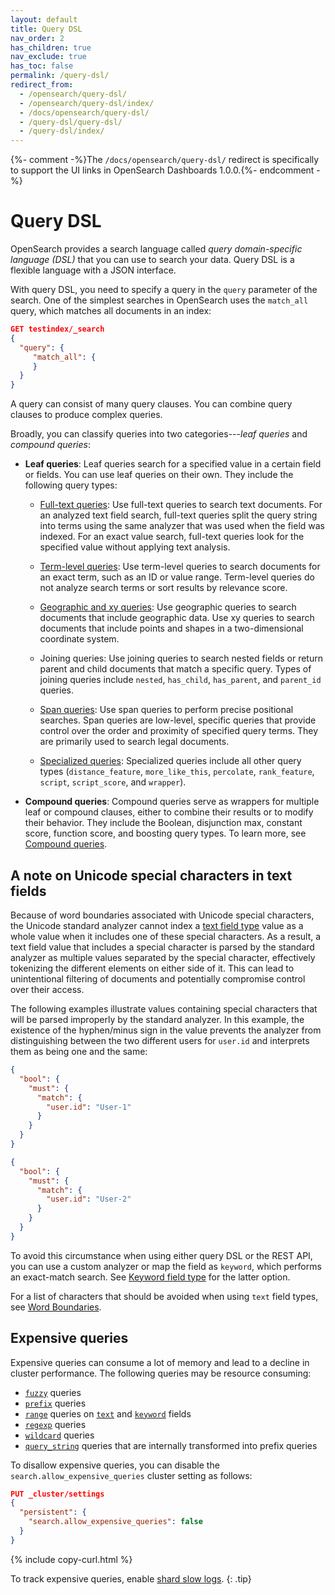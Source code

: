 ```yaml
---
layout: default
title: Query DSL
nav_order: 2
has_children: true
nav_exclude: true
has_toc: false
permalink: /query-dsl/
redirect_from:
  - /opensearch/query-dsl/
  - /opensearch/query-dsl/index/
  - /docs/opensearch/query-dsl/
  - /query-dsl/query-dsl/
  - /query-dsl/index/
---
```


{%- comment -%}The `/docs/opensearch/query-dsl/` redirect is specifically to support the UI links in OpenSearch Dashboards 1.0.0.{%- endcomment -%}

# Query DSL

OpenSearch provides a search language called *query domain-specific language (DSL)* that you can use to search your data. Query DSL is a flexible language with a JSON interface.

With query DSL, you need to specify a query in the `query` parameter of the search. One of the simplest searches in OpenSearch uses the `match_all` query, which matches all documents in an index:

```json
GET testindex/_search
{
  "query": {
     "match_all": { 
     }
  }
}
```

A query can consist of many query clauses. You can combine query clauses to produce complex queries. 

Broadly, you can classify queries into two categories---*leaf queries* and *compound queries*:

- **Leaf queries**: Leaf queries search for a specified value in a certain field or fields. You can use leaf queries on their own. They include the following query types:

    - [Full-text queries]({{site.url}}{{site.baseurl}}/opensearch/query-dsl/full-text/index/): Use full-text queries to search text documents. For an analyzed text field search, full-text queries split the query string into terms using the same analyzer that was used when the field was indexed. For an exact value search, full-text queries look for the specified value without applying text analysis. 

    - [Term-level queries]({{site.url}}{{site.baseurl}}/query-dsl/term/index/): Use term-level queries to search documents for an exact term, such as an ID or value range. Term-level queries do not analyze search terms or sort results by relevance score.

    - [Geographic and xy queries]({{site.url}}{{site.baseurl}}/opensearch/query-dsl/geo-and-xy/index/): Use geographic queries to search documents that include geographic data. Use xy queries to search documents that include points and shapes in a two-dimensional coordinate system. 

    - Joining queries: Use joining queries to search nested fields or return parent and child documents that match a specific query. Types of joining queries include `nested`, `has_child`, `has_parent`, and `parent_id` queries.

    - [Span queries]({{site.url}}{{site.baseurl}}/opensearch/query-dsl/span-query/): Use span queries to perform precise positional searches. Span queries are low-level, specific queries that provide control over the order and proximity of specified query terms. They are primarily used to search legal documents. 

    - [Specialized queries]({{site.url}}{{site.baseurl}}/query-dsl/specialized/index/): Specialized queries include all other query types (`distance_feature`, `more_like_this`, `percolate`, `rank_feature`, `script`, `script_score`, and `wrapper`).

- **Compound queries**: Compound queries serve as wrappers for multiple leaf or compound clauses, either to combine their results or to modify their behavior. They include the Boolean, disjunction max, constant score, function score, and boosting query types. To learn more, see [Compound queries]({{site.url}}{{site.baseurl}}/query-dsl/compound/index/).

## A note on Unicode special characters in text fields

Because of word boundaries associated with Unicode special characters, the Unicode standard analyzer cannot index a [text field type]({{site.url}}{{site.baseurl}}/opensearch/supported-field-types/text/) value as a whole value when it includes one of these special characters. As a result, a text field value that includes a special character is parsed by the standard analyzer as multiple values separated by the special character, effectively tokenizing the different elements on either side of it. This can lead to unintentional filtering of documents and potentially compromise control over their access. 

The following examples illustrate values containing special characters that will be parsed improperly by the standard analyzer. In this example, the existence of the hyphen/minus sign in the value prevents the analyzer from distinguishing between the two different users for `user.id` and interprets them as being one and the same:

```json
{
  "bool": {
    "must": {
      "match": {
        "user.id": "User-1"
      }
    }
  }
}
```

```json
{
  "bool": {
    "must": {
      "match": {
        "user.id": "User-2"
      }
    }
  }
}
```

To avoid this circumstance when using either query DSL or the REST API, you can use a custom analyzer or map the field as `keyword`, which performs an exact-match search. See [Keyword field type]({{site.url}}{{site.baseurl}}/opensearch/supported-field-types/keyword/) for the latter option.

For a list of characters that should be avoided when using `text` field types, see [Word Boundaries](https://unicode.org/reports/tr29/#Word_Boundaries).

## Expensive queries

Expensive queries can consume a lot of memory and lead to a decline in cluster performance. The following queries may be resource consuming:

- [`fuzzy`]({{site.url}}{{site.baseurl}}/query-dsl/term/fuzzy/) queries 
- [`prefix`]({{site.url}}{{site.baseurl}}/query-dsl/term/prefix/) queries
- [`range`]({{site.url}}{{site.baseurl}}/query-dsl/term/range/) queries on [`text`]({{site.url}}{{site.baseurl}}/field-types/supported-field-types/text/) and [`keyword`]({{site.url}}{{site.baseurl}}/field-types/supported-field-types/keyword/) fields
- [`regexp`]({{site.url}}{{site.baseurl}}/query-dsl/term/regexp/) queries 
- [`wildcard`]({{site.url}}{{site.baseurl}}/query-dsl/term/wildcard/) queries 
- [`query_string`]({{site.url}}{{site.baseurl}}/query-dsl/full-text/query-string/) queries that are internally transformed into prefix queries

To disallow expensive queries, you can disable the `search.allow_expensive_queries` cluster setting as follows:

```json
PUT _cluster/settings
{
  "persistent": {
    "search.allow_expensive_queries": false
  }
}
```
{% include copy-curl.html %}

To track expensive queries, enable [shard slow logs]({{site.url}}{{site.baseurl}}/monitoring-your-cluster/logs/#shard-slow-logs).
{: .tip}